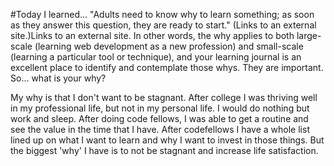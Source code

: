   #Today I learned...
"Adults need to know why to learn something; as soon as they answer this question, they are ready to start." (Links to an external site.)Links to an external site. In other words, the why applies to both large-scale (learning web development as a new profession) and small-scale (learning a particular tool or technique), and your learning journal is an excellent place to identify and contemplate those whys. They are important. So... what is your why?

My why is that I don't want to be stagnant. After college I was thriving well in my professional life, but not in my personal life. I would do nothing but work and sleep. After doing code fellows, I was able to get a routine and see the value in the time that I have. After codefellows I have a whole list lined up on what I want to learn and why I want to invest in those things. But the biggest 'why' I have is to not be stagnant and increase life satisfaction. 